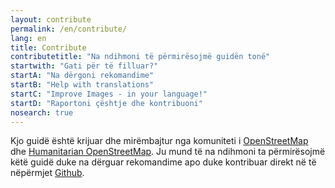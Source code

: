 ```yaml
---
layout: contribute
permalink: /en/contribute/
lang: en
title: Contribute
contributetitle: "Na ndihmoni të përmirësojmë guidën tonë"
startwith: "Gati për të filluar?"
startA: "Na dërgoni rekomandime"
startB: "Help with translations"
startC: "Improve Images - in your language!"
startD: "Raportoni çështje dhe kontribuoni"
nosearch: true
---
```

Kjo guidë është krijuar dhe mirëmbajtur nga komuniteti i [OpenStreetMap](http://www.openstreetmap.org/) dhe [Humanitarian OpenStreetMap](http://hotosm.org/). Ju mund të na ndihmoni ta përmirësojmë këtë guidë duke na dërguar rekomandime apo duke kontribuar direkt në të nëpërmjet [Github](http://github.com/hotosm/learnosm).
